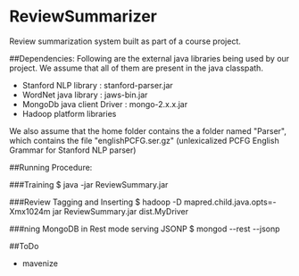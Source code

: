 ReviewSummarizer
================

Review summarization system built as part of a course project.

##Dependencies:
Following are the external java libraries being used by our project. We assume that all of them are present in the java classpath.
- Stanford NLP library : stanford-parser.jar
- WordNet java library : jaws-bin.jar
- MongoDb java client Driver : mongo-2.x.x.jar
- Hadoop platform libraries

We also assume that the home folder contains the a folder named "Parser", which contains the file "englishPCFG.ser.gz" (unlexicalized PCFG English Grammar for Stanford NLP parser)

##Running Procedure:

###Training 
$ java -jar ReviewSummary.jar <review training file>

###Review Tagging and Inserting
$ hadoop -D  mapred.child.java.opts=-Xmx1024m  jar ReviewSummary.jar dist.MyDriver

###ning MongoDB in Rest mode serving JSONP
$ mongod --rest --jsonp

##ToDo
* mavenize 
